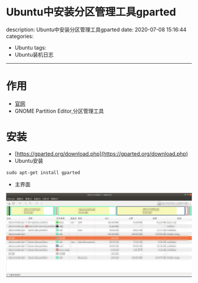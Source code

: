 #   Ubuntu中安装分区管理工具gparted
description: Ubuntu中安装分区管理工具gparted
date: 2020-07-08 15:16:44
categories:
- Ubuntu
tags:
- Ubuntu装机日志
---
#   作用
+   [官网](https://gparted.org/index.php)
+   GNOME Partition Editor,分区管理工具

#   安装
+   [https://gparted.org/download.php](https://gparted.org/download.php)
+   Ubuntu安装
```shell
sudo apt-get install gparted
```
+   主界面

![](../images/2020/07/20200708001.png)

